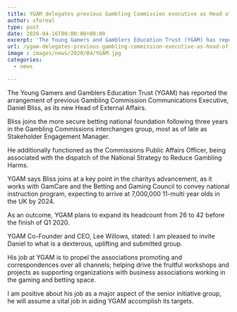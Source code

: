```yaml
---
title: YGAM delegates previous Gambling Commission executive as Head of External Affairs
author: xforeal 
type: post
date: 2020-04-16T00:00:00+00:00
excerpt: 'The Young Gamers and Gamblers Education Trust (YGAM) has reported the arrangement of previous Gambling Commission Communications Executive, Daniel Bliss, as its new Head of External Affairs '
url: /ygam-delegates-previous-gambling-commission-executive-as-head-of-external-affairs/
image : images/news/2020/04/YGAM.jpg
categories:
  - news

---
```

The Young Gamers and Gamblers Education Trust (YGAM) has reported the arrangement of previous Gambling Commission Communications Executive, Daniel Bliss, as its new Head of External Affairs. 

Bliss joins the more secure betting national foundation following three years in the Gambling Commissions interchanges group, most as of late as Stakeholder Engagement Manager. 

He additionally functioned as the Commissions Public Affairs Officer, being associated with the dispatch of the National Strategy to Reduce Gambling Harms. 

YGAM says Bliss joins at a key point in the charitys advancement, as it works with GamCare and the Betting and Gaming Council to convey national instruction program, expecting to arrive at 7,000,000 11-multi year olds in the UK by 2024. 

As an outcome, YGAM plans to expand its headcount from 26 to 42 before the finish of Q1 2020. 

YGAM Co-Founder and CEO, Lee Willows, stated: I am pleased to invite Daniel to what is a dexterous, uplifting and submitted group. 

His job at YGAM is to propel the associations promoting and correspondences over all channels; helping drive the fruitful workshops and projects as supporting organizations with business associations working in the gaming and betting space. 

I am positive about his job as a major aspect of the senior initiative group, he will assume a vital job in aiding YGAM accomplish its targets.